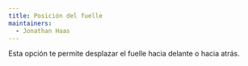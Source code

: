 ```yaml
---
title: Posición del fuelle
maintainers:
  - Jonathan Haas
---
```


Esta opción te permite desplazar el fuelle hacia delante o hacia atrás.
